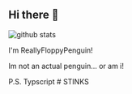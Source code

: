 ## Hi there 👋
![github stats](https://github-readme-stats.vercel.app/api?username=ReallyFloppyPenguin&show_icons=true&theme=gruvbox)


I'm ReallyFloppyPenguin!

Im not an actual penguin... or am i!


P.S. Typscript # STINKS
